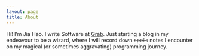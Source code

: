 ```yaml
---
layout: page
title: About
---
```


Hi! I’m Jia Hao. I write Software at [Grab](https://www.grab.com/sg/). Just starting a blog in my endeavour to be a wizard, where I will record down <del>spells</del> notes I encounter on my magical (or sometimes aggravating) programming journey.
